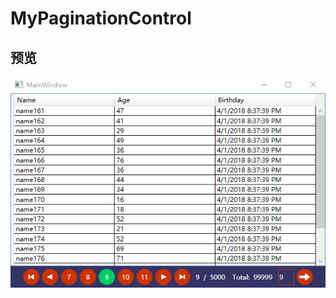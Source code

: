# MyPaginationControl

## 预览
![screenshot](https://github.com/fengsenlin5293/MyPaginationControl/blob/master/screenshot.png)
